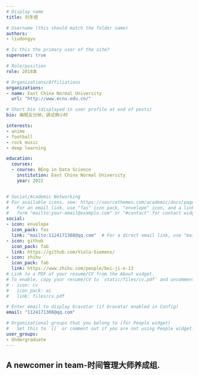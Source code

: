 ```yaml
---
# Display name
title: 刘冬煜

# Username (this should match the folder name)
authors:
- liudongyu

# Is this the primary user of the site?
superuser: true

# Role/position
role: 2018本

# Organizations/Affiliations
organizations:
- name: East China Normal University
  url: "http://www.ecnu.edu.cn/"

# Short bio (displayed in user profile at end of posts)
bio: 编程五分钟，调试俩小时

interests:
- anime
- football
- rock music
- deep learning

education:
  courses:
  - course: BEng in Data Science
    institution: East China Normal University
    year: 2022


# Social/Academic Networking
# For available icons, see: https://sourcethemes.com/academic/docs/page-builder/#icons
#   For an email link, use "fas" icon pack, "envelope" icon, and a link in the
#   form "mailto:your-email@example.com" or "#contact" for contact widget.
social:
- icon: envelope
  icon_pack: fas
  link: "mailto:1124171308@qq.com"  # For a direct email link, use "mailto:test@example.org".
- icon: github
  icon_pack: fab
  link: https://github.com/Viola-Siemens/
- icon: zhihu
  icon_pack: fab
  link: https://www.zhihu.com/people/bei-ji-e-13
# Link to a PDF of your resume/CV from the About widget.
# To enable, copy your resume/CV to `static/files/cv.pdf` and uncomment the lines below.
# - icon: cv
#   icon_pack: ai
#   link: files/cv.pdf

# Enter email to display Gravatar (if Gravatar enabled in Config)
email: "1124171308@qq.com"

# Organizational groups that you belong to (for People widget)
#   Set this to `[]` or comment out if you are not using People widget.
user_groups:
- Undergraduate
---
```


## A newcomer in team-时间管理大师养成组.
